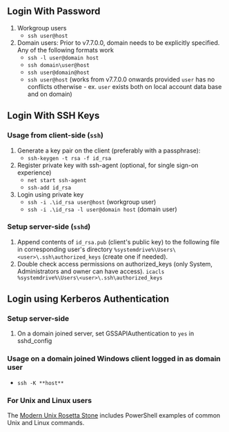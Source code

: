 
## Login With Password

1. Workgroup users
     * `ssh user@host`
2. Domain users: Prior to v7.7.0.0, domain needs to be explicitly specified. Any of the following formats work
     * `ssh -l user@domain host`
     * `ssh domain\user@host`
     * `ssh user@domain@host`
     * `ssh user@host` (works from v7.7.0.0 onwards provided `user` has no conflicts otherwise - ex. `user` exists both on local account data base and on domain)


## Login With SSH Keys

### Usage from client-side (`ssh`)

1. Generate a key pair on the client (preferably with a passphrase):
     * `ssh-keygen -t rsa -f id_rsa`
2. Register private key with ssh-agent (optional, for single sign-on experience)
     * `net start ssh-agent`
     * `ssh-add id_rsa` 
3. Login using private key
     * `ssh -i .\id_rsa user@host` (workgroup user)
     * `ssh -i .\id_rsa -l user@domain host` (domain user)

### Setup server-side (`sshd`)

1. Append contents of `id_rsa.pub` (client's public key) to the following file in corresponding user's directory `%systemdrive%\Users\<user>\.ssh\authorized_keys` (create one if needed). 
2. Double check access permissions on authorized_keys (only System, Administrators and owner can have access).
`icacls %systemdrive%\Users\<user>\.ssh\authorized_keys`

## Login using Kerberos Authentication
### Setup server-side
1. On a domain joined server, set GSSAPIAuthentication to `yes` in sshd_config
### Usage on a domain joined Windows client logged in as domain user
* `ssh -K **host**`

### For Unix and Linux users

The [Modern Unix Rosetta Stone](https://certsimple.com/rosetta-stone) includes PowerShell examples of common Unix and Linux commands. 

[Secure file]: https://github.com/PowerShell/Win32-OpenSSH/wiki/Security-protection-of-various-files-in-win32-openssh
